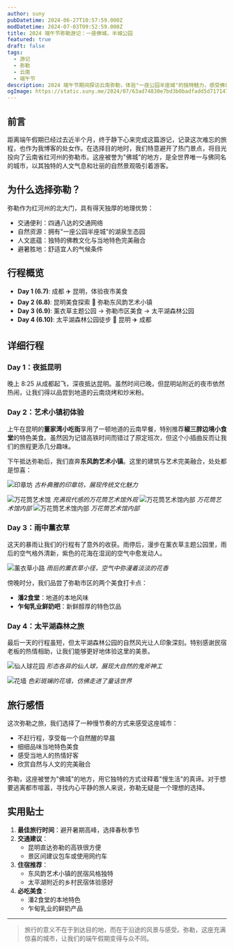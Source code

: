 ```yaml
---
author: suny
pubDatetime: 2024-06-27T10:57:59.000Z
modDatetime: 2024-07-03T09:52:59.000Z
title: 2024 端午节弥勒游记：一座佛城，半城公园
featured: true
draft: false
tags:
  - 游记
  - 弥勒
  - 云南
  - 端午节
description: 2024 端午节期间探访云南弥勒，体验"一座公园半座城"的独特魅力，感受佛城文化与自然之美
ogImage: https://static.suny.me/2024/07/63ad74830e7bd3b0badfadd5d7171476.jpg
---
```


## 前言

距离端午假期已经过去近半个月，终于静下心来完成这篇游记，记录这次难忘的旅程，也作为我博客的处女作。在选择目的地时，我们特意避开了热门景点，将目光投向了云南省红河州的弥勒市。这座被誉为"佛城"的地方，是全世界唯一与佛同名的城市，以其独特的人文气息和壮丽的自然景观吸引着游客。

## 为什么选择弥勒？

弥勒作为红河州的北大门，具有得天独厚的地理优势：
- 交通便利：四通八达的交通网络
- 自然资源：拥有"一座公园半座城"的湖泉生态园
- 人文底蕴：独特的佛教文化与当地特色完美融合
- 避暑胜地：舒适宜人的气候条件

## 行程概览

- **Day 1 (6.7)**: 成都 ✈️ 昆明，体验夜市美食
- **Day 2 (6.8)**: 昆明美食探索 🚅 弥勒东风韵艺术小镇
- **Day 3 (6.9)**: 薰衣草主题公园 → 弥勒市区美食 → 太平湖森林公园
- **Day 4 (6.10)**: 太平湖森林公园徒步 🚅 昆明 ✈️ 成都

## 详细行程

### Day 1：夜抵昆明

晚上 8:25 从成都起飞，深夜抵达昆明。虽然时间已晚，但昆明站附近的夜市依然热闹，让我们得以品尝到地道的云南烧烤和炒米粉。

### Day 2：艺术小镇初体验

上午在昆明的**董家湾小吃街**享用了一顿地道的云南早餐，特别推荐**椒三胖边境小食堂**的特色美食。虽然因为记错高铁时间而错过了原定班次，但这个小插曲反而让我们的旅程更添几分趣味。

下午抵达弥勒后，我们直奔**东风韵艺术小镇**。这里的建筑与艺术完美融合，处处都是惊喜：

![印章坊](https://static.suny.me/2024/07/bfa510a218a8705cde1c9bfd23a5e54c.jpg)
*古朴典雅的印章坊，展现传统文化魅力*

![万花筒艺术馆](https://static.suny.me/2024/07/d4c90dd97f90013e4fa365aeb8857f27.jpg)
*充满现代感的万花筒艺术馆外观*
![万花筒艺术馆内部](https://static.suny.me/2024/07/13fde4515531939718a9b7226b170726.jpg)
*万花筒艺术馆内部*
![万花筒艺术馆内部](https://static.suny.me/2024/07/d38c8ccd9d99be489d18ca3343f151c6.jpg)
*万花筒艺术馆内部*

### Day 3：雨中薰衣草

这天的暴雨让我们的行程有了意外的收获。雨停后，漫步在薰衣草主题公园里，雨后的空气格外清新，紫色的花海在湿润的空气中愈发动人。

![薰衣草小路](https://static.suny.me/2024/07/95c834791a870d62570c4ce34b849b3e.jpg)
*雨后的薰衣草小径，空气中弥漫着淡淡的花香*

傍晚时分，我们品尝了弥勒市区的两个美食打卡点：
- **潘2食堂**：地道的本地风味
- **乍甸乳业鲜奶吧**：新鲜醇厚的特色饮品

### Day 4：太平湖森林之旅

最后一天的行程虽短，但太平湖森林公园的自然风光让人印象深刻。特别感谢民宿老板的热情相助，让我们能够更好地体验这里的美景。

![仙人球花园](https://static.suny.me/2024/07/789bc7daeafb58596849a03c6d717aee.jpg)
*形态各异的仙人球，展现大自然的鬼斧神工*

![花墙](https://static.suny.me/2024/07/a472f311746fb2e1f27ea3ecc105eef0.jpg)
*色彩斑斓的花墙，仿佛走进了童话世界*

## 旅行感悟

这次弥勒之旅，我们选择了一种慢节奏的方式来感受这座城市：
- 不赶行程，享受每一个自然醒的早晨
- 细细品味当地特色美食
- 感受当地人的热情好客
- 欣赏自然与人文的完美融合

弥勒，这座被誉为"佛城"的地方，用它独特的方式诠释着"慢生活"的真谛。对于想要逃离都市喧嚣，寻找内心平静的旅人来说，弥勒无疑是一个理想的选择。

## 实用贴士

1. **最佳旅行时间**：避开暑期高峰，选择春秋季节
2. **交通建议**：
   - 昆明直达弥勒的高铁很方便
   - 景区间建议包车或使用网约车
3. **住宿推荐**：
   - 东风韵艺术小镇的民宿风格独特
   - 太平湖附近的乡村民宿体验感好
4. **必吃美食**：
   - 潘2食堂的本地特色
   - 乍甸乳业的鲜奶产品

---

> 旅行的意义不在于到达目的地，而在于沿途的风景与感受。弥勒，这座充满惊喜的城市，让我们的端午假期变得与众不同。
